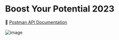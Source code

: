 # Boost Your Potential 2023

📝 <a href='https://documenter.getpostman.com/view/18705948/2s93XvWjrQ' target='_blank'>Postman API Documentation</a><br><br>
![image](https://user-images.githubusercontent.com/56993480/231616409-a4058845-23a4-4734-8ec6-ab1d5506aa0a.png)

